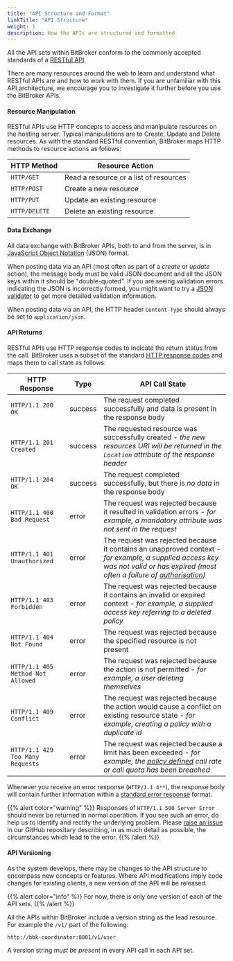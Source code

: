 ```yaml
---
title: "API Structure and Format"
linkTitle: "API Structure"
weight: 1
description: How the APIs are structured and formatted
---
```


All the API sets within BitBroker conform to the commonly accepted standards of a [RESTful API](https://en.wikipedia.org/wiki/Representational_state_transfer).

There are many resources around the web to learn and understand what RESTful APIs are and how to work with them. If you are unfamiliar with this API architecture, we encourage you to investigate it further before you use the BitBroker APIs.

#### Resource Manipulation

RESTful APIs use HTTP concepts to access and manipulate resources on the hosting server. Typical manipulations are to Create, Update and Delete resources. As with the standard RESTful convention, BitBroker maps HTTP methods to resource actions as follows:

HTTP Method | Resource Action
--- | ---
`HTTP/GET` | Read a resource or a list of resources
`HTTP/POST` | Create a new resource
`HTTP/PUT` | Update an existing resource
`HTTP/DELETE` | Delete an existing resource

#### Data Exchange

All data exchange with BitBroker APIs, both to and from the server, is in [JavaScript Object Notation](https://www.json.org/json-en.html) (JSON) format.

When posting data via an API (most often as part of a _create_ or _update_ action), the message body must be valid JSON document and all the JSON keys within it should be "double-quoted". If you are seeing validation errors indicating the JSON is incorrectly formed, you might want to try a [JSON validator](https://jsonlint.com/) to get more detailed validation information.

When posting data via an API, the HTTP header `Content-Type` should always be set to `application/json`.

#### API Returns

RESTful APIs use HTTP response codes to indicate the return status from the call. BitBroker uses a subset of the standard [HTTP response codes](https://en.wikipedia.org/wiki/List_of_HTTP_status_codes) and maps them to call state as follows:

HTTP Response | Type | API Call State
--- | --- | ---
`HTTP/1.1 200 OK` | <div class="stamp">success</div> | The request completed successfully and data is present in the response body
`HTTP/1.1 201 Created` | <div class="stamp">success</div> | The requested resource was successfully created - _the new resources URI will be returned in the `Location` attribute of the response header_
`HTTP/1.1 204 OK` | <div class="stamp">success</div> | The request completed successfully, but there is _no data_ in the response body
`HTTP/1.1 400 Bad Request` | <div class="stamp text-warning">error</div> | The request was rejected because it resulted in validation errors - _for example, a mandatory attribute was not sent in the request_
`HTTP/1.1 401 Unauthorized` | <div class="stamp text-warning">error</div> | The request was rejected because it contains an unapproved context - _for example, a supplied access key was not valid or has expired (most often a failure of [authorisation](/docs/api-principles/authorisation/))_
`HTTP/1.1 403 Forbidden` | <div class="stamp text-warning">error</div> | The request was rejected because it contains an invalid or expired context - _for example, a supplied access key referring to a deleted policy_
`HTTP/1.1 404 Not Found` | <div class="stamp text-warning">error</div> | The request was rejected because the specified resource is not present
`HTTP/1.1 405 Method Not Allowed` | <div class="stamp text-warning">error</div> | The request was rejected because the action is not permitted - _for example, a user deleting themselves_
`HTTP/1.1 409 Conflict` | <div class="stamp text-warning">error</div> | The request was rejected because the action would cause a conflict on existing resource state - _for example, creating a policy with a duplicate id_
`HTTP/1.1 429 Too Many Requests` | <div class="stamp text-warning">error</div> | The request was rejected because a limit has been exceeded - _for example, the [policy defined](/docs/concepts/policy/) call rate or call quota has been breached_

Whenever you receive an error response (`HTTP/1.1 4**`), the response body will contain further information within a [standard error response](/docs/api-principles/errors/) format.

{{% alert color="warning" %}}
Responses of `HTTP/1.1 500 Server Error` should never be returned in normal operation. If you see such an error, do help us to identify and rectify the underlying problem. Please [raise an issue](https://github.com/bit-broker/bit-broker/issues) in our GitHub repositary describing, in as much detail as possible, the circumstances which lead to the error.
{{% /alert %}}

#### API Versioning

As the system develops, there may be changes to the API structure to encompass new concepts or features. Where API modifications imply code changes for existing clients, a new version of the API will be released.

{{% alert color="info" %}}
For now, there is only one version of each of the API sets.
{{% /alert %}}

All the APIs within BitBroker include a version string as the lead resource. For example the `/v1/` part of the following:

```
http://bbk-coordinator:8001/v1/user
```

A version string _must be present_ in every API call in each API set.
